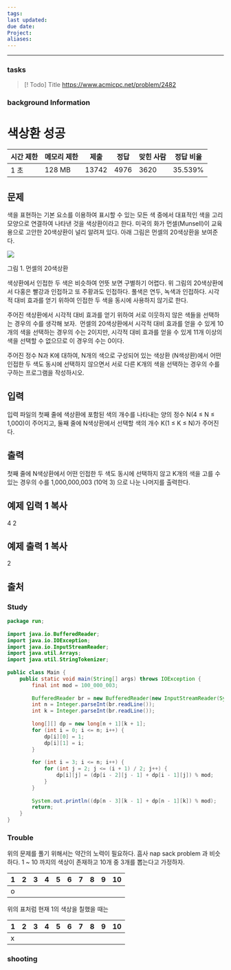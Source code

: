 ```yaml
---
tags: 
last updated: 
due date: 
Project: 
aliases:
---
```

--- 
### tasks

> [! Todo] Title
> https://www.acmicpc.net/problem/2482

### background Information

# 색상환 성공

|시간 제한|메모리 제한|제출|정답|맞힌 사람|정답 비율|
|---|---|---|---|---|---|
|1 초|128 MB|13742|4976|3620|35.539%|

## 문제

색을 표현하는 기본 요소를 이용하여 표시할 수 있는 모든 색 중에서 대표적인 색을 고리 모양으로 연결하여 나타낸 것을 색상환이라고 한다. 미국의 화가 먼셀(Munsell)이 교육용으로 고안한 20색상환이 널리 알려져 있다. 아래 그림은 먼셀의 20색상환을 보여준다.

![](https://upload.acmicpc.net/069ffaec-e512-4352-bbc4-5ed9a20851ee/-/preview/)

그림 1. 먼셀의 20색상환

색상환에서 인접한 두 색은 비슷하여 언뜻 보면 구별하기 어렵다. 위 그림의 20색상환에서 다홍은 빨강과 인접하고 또 주황과도 인접하다. 풀색은 연두, 녹색과 인접하다. 시각적 대비 효과를 얻기 위하여 인접한 두 색을 동시에 사용하지 않기로 한다.

주어진 색상환에서 시각적 대비 효과를 얻기 위하여 서로 이웃하지 않은 색들을 선택하는 경우의 수를 생각해 보자.  먼셀의 20색상환에서 시각적 대비 효과를 얻을 수 있게 10개의 색을 선택하는 경우의 수는 2이지만, 시각적 대비 효과를 얻을 수 있게 11개 이상의 색을 선택할 수 없으므로 이 경우의 수는 0이다.

주어진 정수 N과 K에 대하여, N개의 색으로 구성되어 있는 색상환 (N색상환)에서 어떤 인접한 두 색도 동시에 선택하지 않으면서 서로 다른 K개의 색을 선택하는 경우의 수를 구하는 프로그램을 작성하시오.

## 입력

입력 파일의 첫째 줄에 색상환에 포함된 색의 개수를 나타내는 양의 정수 N(4 ≤ N ≤ 1,000)이 주어지고, 둘째 줄에 N색상환에서 선택할 색의 개수 K(1 ≤ K ≤ N)가 주어진다. 

## 출력

첫째 줄에 N색상환에서 어떤 인접한 두 색도 동시에 선택하지 않고 K개의 색을 고를 수 있는 경우의 수를 1,000,000,003 (10억 3) 으로 나눈 나머지를 출력한다.

## 예제 입력 1 복사

4
2

## 예제 출력 1 복사

2

## 출처

### Study

```java
package run;  
  
import java.io.BufferedReader;  
import java.io.IOException;  
import java.io.InputStreamReader;  
import java.util.Arrays;  
import java.util.StringTokenizer;  
  
public class Main {  
    public static void main(String[] args) throws IOException {  
        final int mod = 100_000_003;  
  
        BufferedReader br = new BufferedReader(new InputStreamReader(System.in));  
        int n = Integer.parseInt(br.readLine());  
        int k = Integer.parseInt(br.readLine());  
  
        long[][] dp = new long[n + 1][k + 1];  
        for (int i = 0; i <= n; i++) {  
            dp[i][0] = 1;  
            dp[i][1] = i;  
        }  
  
        for (int i = 3; i <= n; i++) {  
            for (int j = 2; j <= (i + 1) / 2; j++) {  
                dp[i][j] = (dp[i - 2][j - 1] + dp[i - 1][j]) % mod;  
            }  
        }  
  
        System.out.println((dp[n - 3][k - 1] + dp[n - 1][k]) % mod);  
        return;   
    }  
}
```


### Trouble

위의 문제를 풀기 위해서는 약간의 노력이 필요하다.
흠사 nap sack problem 과 비슷하다. 
1 ~ 10 까지의 색상이 존재하고 10개 중 3개를 뽑는다고 가정하자.

| 1   | 2   | 3   | 4   | 5   | 6   | 7   | 8   | 9   | 10  |
| --- | --- | --- | --- | --- | --- | --- | --- | --- | --- |
| o   |     |     |     |     |     |     |     |     |     |

위의 표처럼 현재 1의 색상을 칠했을 때는 

| 1   | 2   | 3   | 4   | 5   | 6   | 7   | 8   | 9   | 10  |
| --- | --- | --- | --- | --- | --- | --- | --- | --- | --- |
| x   |     |     |     |     |     |     |     |     |     |


### shooting
